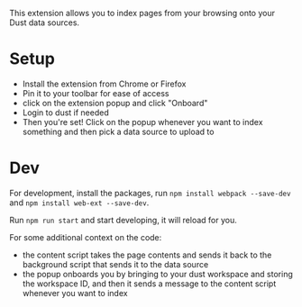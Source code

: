 This extension allows you to index pages from your browsing onto your Dust data sources.

# Setup

- Install the extension from Chrome or Firefox
- Pin it to your toolbar for ease of access
- click on the extension popup and click "Onboard"
- Login to dust if needed
- Then you're set! Click on the popup whenever you want to index something and then pick a data source to upload to


# Dev

For development, install the packages, run `npm install webpack --save-dev` and `npm install web-ext --save-dev`.

Run `npm run start` and start developing, it will reload for you.

For some additional context on the code:

- the content script takes the page contents and sends it back to the background script that sends it to the data source
- the popup onboards you by bringing to your dust workspace and storing the workspace ID, and then it sends a message to the content script whenever you want to index
